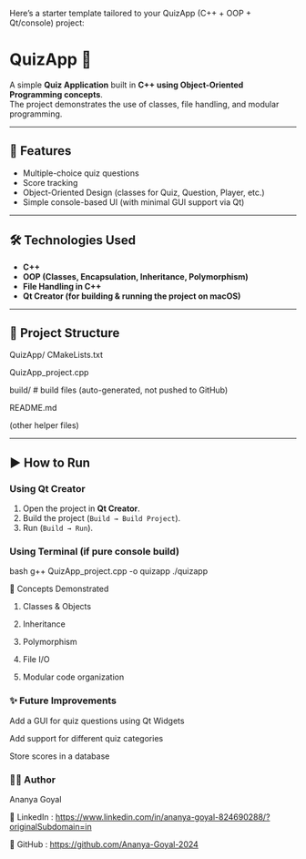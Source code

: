 Here’s a starter template tailored to your QuizApp (C++ + OOP + Qt/console) project:

# QuizApp 🎯

A simple **Quiz Application** built in **C++ using Object-Oriented Programming concepts**.  
The project demonstrates the use of classes, file handling, and modular programming.

---

## 🚀 Features
- Multiple-choice quiz questions  
- Score tracking  
- Object-Oriented Design (classes for Quiz, Question, Player, etc.)  
- Simple console-based UI (with minimal GUI support via Qt)  

---

## 🛠 Technologies Used
- **C++**  
- **OOP (Classes, Encapsulation, Inheritance, Polymorphism)**  
- **File Handling in C++**  
- **Qt Creator (for building & running the project on macOS)**  

---

## 📂 Project Structure


QuizApp/
  CMakeLists.txt

  QuizApp_project.cpp

  build/ # build files (auto-generated, not pushed to GitHub)

  README.md

  (other helper files)


---

## ▶️ How to Run

### Using Qt Creator
1. Open the project in **Qt Creator**.  
2. Build the project (`Build → Build Project`).  
3. Run (`Build → Run`).  

### Using Terminal (if pure console build)
bash
g++ QuizApp_project.cpp -o quizapp
./quizapp

📖 Concepts Demonstrated

1. Classes & Objects

2. Inheritance

3. Polymorphism

4. File I/O

5. Modular code organization

### ✨ Future Improvements

Add a GUI for quiz questions using Qt Widgets

Add support for different quiz categories

Store scores in a database

### 👩‍💻 Author

Ananya Goyal

📌 LinkedIn : https://www.linkedin.com/in/ananya-goyal-824690288/?originalSubdomain=in

📌 GitHub  :  https://github.com/Ananya-Goyal-2024

